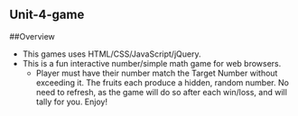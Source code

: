 ## Unit-4-game ##

##Overview

* This games uses HTML/CSS/JavaScript/jQuery.
* This is a fun interactive number/simple math game for web browsers.
    * Player must have their number match the Target Number without exceeding it.  The fruits each produce a hidden, random number.  No need to refresh, as the game will do so after each win/loss, and will tally for you.  Enjoy!